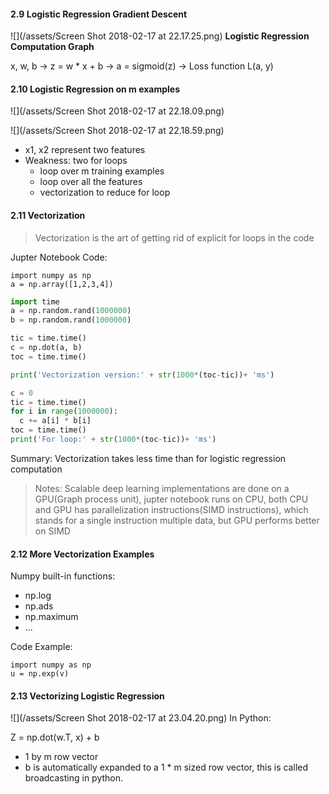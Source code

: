 #### 2.9 Logistic Regression Gradient Descent
![](/assets/Screen Shot 2018-02-17 at 22.17.25.png)
**Logistic Regression Computation Graph**

x, w, b  ->  z = w * x + b  ->  a = sigmoid(z)  -> Loss function L(a, y)


#### 2.10 Logistic Regression on m examples

![](/assets/Screen Shot 2018-02-17 at 22.18.09.png)

![](/assets/Screen Shot 2018-02-17 at 22.18.59.png)

- x1, x2 represent two features
- Weakness: two for loops
  - loop over m training examples
  - loop over all the features
  - vectorization to reduce for loop
   
#### 2.11 Vectorization 
>Vectorization is the art of getting rid of explicit for loops in the code

Jupter Notebook Code: 

```
import numpy as np
a = np.array([1,2,3,4]) 
```

```python
import time
a = np.random.rand(1000000)
b = np.random.rand(1000000)

tic = time.time()
c = np.dot(a, b)
toc = time.time()

print('Vectorization version:' + str(1000*(toc-tic))+ 'ms')

c = 0
tic = time.time()
for i in range(1000000):
  c += a[i] * b[i]
toc = time.time()
print('For loop:' + str(1000*(toc-tic))+ 'ms')

```
Summary: Vectorization takes less time than for logistic regression computation 

>Notes: Scalable deep learning implementations are done on a GPU(Graph process unit), jupter notebook runs on CPU, both CPU and GPU has parallelization instructions(SIMD instructions), which stands for a single instruction multiple data, but GPU performs better on SIMD          

#### 2.12 More Vectorization Examples
Numpy built-in functions:

- np.log
- np.ads
- np.maximum
- ...

Code Example:

```
import numpy as np
u = np.exp(v)
```
#### 2.13 Vectorizing Logistic Regression
![](/assets/Screen Shot 2018-02-17 at 23.04.20.png) 
In Python:

Z = np.dot(w.T, x) + b
- 1 by m row vector 
- b is automatically expanded to a 1 * m sized row vector, this is called broadcasting in python.